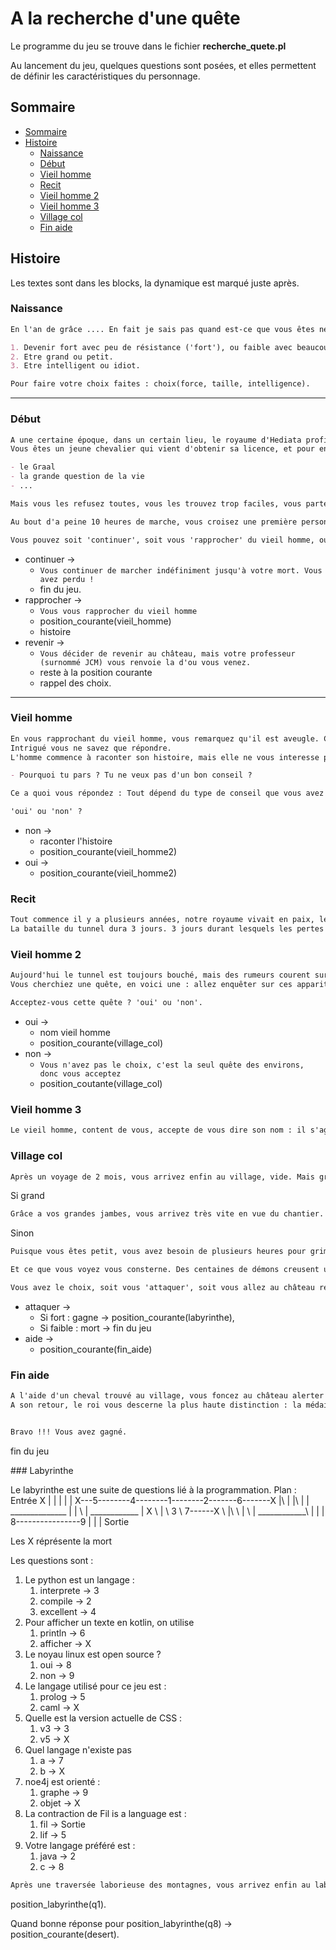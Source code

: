 # A la recherche d'une quête

Le programme du jeu se trouve dans le fichier **recherche_quete.pl**

Au lancement du jeu, quelques questions sont posées, et elles permettent de définir les caractéristiques du personnage.

## Sommaire

- [Sommaire](#sommaire)
- [Histoire](#histoire)
  - [Naissance](#naissance)
  - [Début](#début)
  - [Vieil homme](#vieil-homme)
  - [Recit](#recit)
  - [Vieil homme 2](#vieil-homme-2)
  - [Vieil homme 3](#vieil-homme-3)
  - [Village col](#village-col)
  - [Fin aide](#fin-aide)

## Histoire

Les textes sont dans les blocks, la dynamique est marqué juste après.

### Naissance

```md
En l'an de grâce .... En fait je sais pas quand est-ce que vous êtes né. Bref, quand vous êtes né, vous avez du faire des choix, comme tout le monde :

1. Devenir fort avec peu de résistance ('fort'), ou faible avec beaucoup de résistance ('faible').
2. Etre grand ou petit.
3. Etre intelligent ou idiot.

Pour faire votre choix faites : choix(force, taille, intelligence).
```

---

### Début

```md
A une certaine époque, dans un certain lieu, le royaume d'Hediata profite d'une paix qui dure depuis des siècles avec le royaume voisin des démons.
Vous êtes un jeune chevalier qui vient d'obtenir sa licence, et pour entrer en master vos professeur vous demande de réaliser une quête. Ils vous en proposent même plusieurs :

- le Graal
- la grande question de la vie
- ...

Mais vous les refusez toutes, vous les trouvez trop faciles, vous partez donc en balade dans la forêt partiellement magique à la recherche d'une princesse en détresse (vous êtes chevalier après tout).

Au bout d'a peine 10 heures de marche, vous croisez une première personnes, il s'agit d'un vieil homme assis sur le bord du chemin, il a un bâton dans la main gauche.

Vous pouvez soit 'continuer', soit vous 'rapprocher' du vieil homme, ou même 'revenir' au château.
```

- continuer ->
  - `Vous continuer de marcher indéfiniment jusqu'à votre mort. Vous avez perdu !`
  - fin du jeu.
- rapprocher ->
  - `Vous vous rapprocher du vieil homme`
  - position_courante(vieil_homme)
  - histoire
- revenir ->
  - `Vous décider de revenir au château, mais votre professeur (surnommé JCM) vous renvoie la d'ou vous venez.`
  - reste à la position courante
  - rappel des choix.

---

### Vieil homme

```md
En vous rapprochant du vieil homme, vous remarquez qu'il est aveugle. C'est ce même moment qu'il vous dit 'Hey ! Mes yeux ne fonctionnent peut être pas, mais mes oreilles si, je t'entend respirer depuis 20 minutes.
Intrigué vous ne savez que répondre.
L'homme commence à raconter son histoire, mais elle ne vous interesse pas, donc vous commencer à partir. Mais il le remarque, non il l'entend et vous interpelle :

- Pourquoi tu pars ? Tu ne veux pas d'un bon conseil ?

Ce a quoi vous répondez : Tout dépend du type de conseil que vous avez à me prodiguer. L'homme (dont on ne connait toujours pas le nom) vous demande si vous connaissez l'histoire de ce royaume ?

'oui' ou 'non' ?
```

- non ->
  - raconter l'histoire
  - position_courante(vieil_homme2)
- oui ->
  - position_courante(vieil_homme2)

### Recit

```md
Tout commence il y a plusieurs années, notre royaume vivait en paix, le commerce prosperait, tout le monde était heureux. Jusqu'au jour ou le roi des démons traversa les montagnes bleues en ammenant la guerre. Celle-ci dura pendant 5 rois humains, et toujours le roi des démons nous attaquait. Quand un jour, le jeune roi Sir Wayntal premier du nom décida de jeter toutes nos forces dans la traversée du tunnel.
La bataille du tunnel dura 3 jours. 3 jours durant lesquels les pertes furent nombreuses, côté humains, mais surtout côté démons. Quand cette bataille fut gagnée notre roi à la tête des troupes investit les marais et se retrouva 1 semaine plus tard au pied du château démon qu'il assiega. C'était la première fois qu'on voyait cette batisse : entièrement noire, elle était immense et semblait impénétrable. Mais au bout de 3 mois de siège les défense céderent et au cours d'une ultime bataille (que l'on nomma plus tard la bataille du Java), notre roi tua le roi des démons. Le château fut incendié et nos troupes revinrent au pays, en condamnant le tunnel.
```

### Vieil homme 2

```md
Aujourd'hui le tunnel est toujours bouché, mais des rumeurs courent sur l'existence d'un second passage dans les montagnes. Dans la partie sud des montagnes bleues des villageois ont vu des démons au loin dans les montagnes, ils pensent qu'ils sont entrain d'amménager un passage au travers des cols.
Vous cherchiez une quête, en voici une : allez enquêter sur ces apparitions.

Acceptez-vous cette quête ? 'oui' ou 'non'.
```

- oui ->
  - nom vieil homme
  - position_courante(village_col)
- non ->
  - `Vous n'avez pas le choix, c'est la seul quête des environs, donc vous acceptez`
  - position_coutante(village_col)

### Vieil homme 3

```md
Le vieil homme, content de vous, accepte de vous dire son nom : il s'agit du baron Cavallini, celui dont les terres s'étendent du nord des montagnes jusqu'à l'océan.
```

### Village col

```md
Après un voyage de 2 mois, vous arrivez enfin au village, vide. Mais grâce à votre vue perçante de chevalier, vous pouvez voir de la fumée monter des montagnes.
```

Si grand

```md
Grâce a vos grandes jambes, vous arrivez très vite en vue du chantier.
```

Sinon

```md
Puisque vous êtes petit, vous avez besoin de plusieurs heures pour grimper dans la montagne.
```

```md
Et ce que vous voyez vous consterne. Des centaines de démons creusent un passage de 100 cheveaux de large, il y aurait de quoi faire passer une immense armée.

Vous avez le choix, soit vous 'attaquer', soit vous allez au château requérir une 'aide'.
```

- attaquer ->
  - Si fort : gagne -> position_courante(labyrinthe),
  - Si faible : mort -> fin du jeu
- aide ->
  - position_courante(fin_aide)

### Fin aide

```md
A l'aide d'un cheval trouvé au village, vous foncez au château alerter le roi. Ce dernier vous remercie, et envoie ses troupes qui écrasent les démons (littéralement, les démons sont minuscules et écrasés par les sabots des destriers).
A son retour, le roi vous descerne la plus haute distinction : la médaille du Web, et vous offre la main de sa fille.


Bravo !!! Vous avez gagné.
```

fin du jeu

### Labyrinthe

Le labyrinthe est une suite de questions lié à la programmation.
Plan :
                       Entrée
                X        |
                |        |
                |        |
   X---5--------4--------1--------2-------6-------X
       |\                |        |\      |
       | \______________ |        | \     |
        \____________   \|        X  \    |
                     \   3            \   7------X
                      \  |\            \  |
                       \ | \____________\ |
                        \|               \|
                         8----------------9
                         |
                         |
                         |
                       Sortie

Les X réprésente la mort

Les questions sont :

1. Le python est un langage :
   1. interprete -> 3
   2. compile -> 2
   3. excellent -> 4
2. Pour afficher un texte en kotlin, on utilise
   1. println -> 6
   2. afficher -> X
3. Le noyau linux est open source ?
   1. oui -> 8
   2. non -> 9
4. Le langage utilisé pour ce jeu est :
   1. prolog -> 5
   2. caml -> X
5. Quelle est la version actuelle de CSS :
   1. v3 -> 3
   2. v5 -> X
6. Quel langage n'existe pas
   1. a -> 7
   2. b -> X
7. noe4j est orienté :
   1. graphe -> 9
   2. objet -> X
8. La contraction de Fil is a language est :
   1. fil -> Sortie
   2. lif -> 5
9. Votre langage préféré est :
   1. java -> 2
   2. c -> 8

```md
Après une traversée laborieuse des montagnes, vous arrivez enfin au labyrinthe. Pour le traverser vous devrez répondre à une série de questions. Faite attention, car une mauvaise réponse pourrais signer votre fin.
```

position_labyrinthe(q1).

Quand bonne réponse pour position_labyrinthe(q8) -> position_courante(desert).
